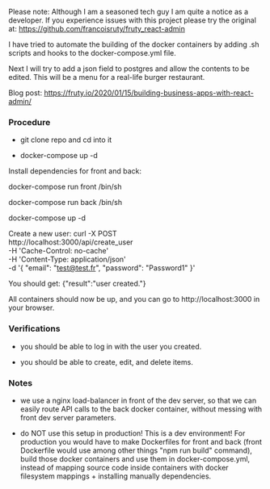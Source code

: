 Please note: Although I am a seasoned tech guy I am quite a notice as a developer. If you experience issues with this project please try the original at: https://github.com/francoisruty/fruty_react-admin

I have tried to automate the building of the docker containers by adding .sh scripts and hooks to the docker-compose.yml file. 

Next I will try to add a json field to postgres and allow the contents to be edited. This will be a menu for a real-life burger restaurant.

Blog post: https://fruty.io/2020/01/15/building-business-apps-with-react-admin/

### Procedure

- git clone repo and cd into it

- docker-compose up -d



Install dependencies for front and back:

docker-compose run front /bin/sh

docker-compose run back /bin/sh

docker-compose up -d

Create a new user:
curl -X POST \
  http://localhost:3000/api/create_user \
  -H 'Cache-Control: no-cache' \
  -H 'Content-Type: application/json' \
  -d '{
  "email": "test@test.fr",
  "password": "Password1"
}'

You should get:
{"result":"user created."}

All containers should now be up, and you can go to http://localhost:3000 in your browser.

### Verifications

- you should be able to log in with the user you created.

- you should be able to create, edit, and delete items.


### Notes


- we use a nginx load-balancer in front of the dev server, so that we can easily route
API calls to the back docker container, without messing with front dev server parameters.

- do NOT use this setup in production! This is a dev environment! For production you would have
to make Dockerfiles for front and back (front Dockerfile would use among other things "npm run build" command), build those docker containers and use them in docker-compose.yml, instead of mapping source code inside containers with docker filesystem mappings + installing manually dependencies.
